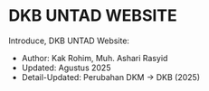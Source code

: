 # DKB UNTAD WEBSITE

  Introduce, DKB UNTAD Website:
  * Author: Kak Rohim, Muh. Ashari Rasyid
  * Updated: Agustus 2025
  * Detail-Updated: Perubahan DKM -> DKB (2025)
